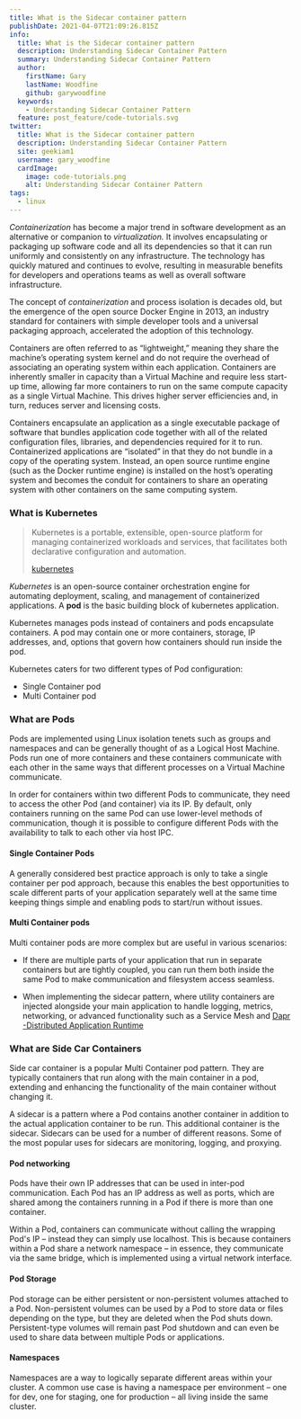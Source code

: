 ```yaml
---
title: What is the Sidecar container pattern
publishDate: 2021-04-07T21:09:26.815Z
info:
  title: What is the Sidecar container pattern
  description: Understanding Sidecar Container Pattern
  summary: Understanding Sidecar Container Pattern
  author:
    firstName: Gary
    lastName: Woodfine
    github: garywoodfine
  keywords:
    - Understanding Sidecar Container Pattern
  feature: post_feature/code-tutorials.svg
twitter:
  title: What is the Sidecar container pattern
  description: Understanding Sidecar Container Pattern
  site: geekiam1
  username: gary_woodfine
  cardImage:
    image: code-tutorials.png
    alt: Understanding Sidecar Container Pattern
tags:
  - linux
---
```

*Containerization* has become a major trend in software development as an alternative or companion to *virtualization.* It involves encapsulating or packaging up software code and all its dependencies so that it can run uniformly and consistently on any infrastructure. The technology has quickly matured and continues to evolve, resulting in measurable benefits for developers and operations teams as well as overall software infrastructure.

The concept of *containerization* and process isolation is decades old, but the emergence of the open source Docker Engine in 2013, an industry standard for containers with simple developer tools and a universal packaging approach, accelerated the adoption of this technology.

Containers are often referred to as “lightweight,” meaning they share the machine’s operating system kernel and do not require the overhead of associating an operating system within each application. Containers are inherently smaller in capacity than a Virtual Machine and require less start-up time, allowing far more containers to run on the same compute capacity as a single Virtual Machine. This drives higher server efficiencies and, in turn, reduces server and licensing costs.

Containers encapsulate an application as a single executable package of software that bundles application code together with all of the related configuration files, libraries, and dependencies required for it to run. Containerized applications are “isolated” in that they do not bundle in a copy of the operating system. Instead, an open source runtime engine (such as the Docker runtime engine) is installed on the host’s operating system and becomes the conduit for containers to share an operating system with other containers on the same computing system.

### What is Kubernetes

> Kubernetes is a portable, extensible, open-source platform for managing containerized workloads and services, that facilitates both declarative configuration and automation. 
>
> [kubernetes](https://kubernetes.io/docs/concepts/overview/what-is-kubernetes/ "What is kubernetes")

*Kubernetes* is an open-source container orchestration engine for automating deployment, scaling, and management of containerized applications. A **pod** is the basic building block of kubernetes application.

Kubernetes manages pods instead of containers and pods encapsulate containers. A pod may contain one or more containers, storage, IP addresses, and, options that govern how containers should run inside the pod.

Kubernetes caters for two different types of Pod configuration:

* Single Container pod
* Multi Container pod

### What are Pods
Pods are implemented using Linux isolation tenets such as groups and namespaces and can be generally thought of as a Logical Host Machine. Pods run one of more containers and these containers communicate with each other in the same ways that different processes on a Virtual Machine communicate.

In order for containers within two different Pods to communicate, they need to access the other Pod (and container) via its IP. By default, only containers running on the same Pod can use lower-level methods of communication, though it is possible to configure different Pods with the availability to talk to each other via host IPC.


#### Single Container Pods

A generally considered best practice approach is only to take a single container per pod approach, because this enables the best opportunities to scale different parts of your application separately well at the same time keeping things simple and enabling pods to start/run without issues.

#### Multi Container pods

Multi container pods are more complex but are useful in various scenarios:

* If there are multiple parts of your application that run in separate containers but are tightly coupled, you can run them both inside the same Pod to make communication and filesystem access seamless.

* When implementing the sidecar pattern, where utility containers are injected alongside your main application to handle logging, metrics, networking, or advanced functionality such as a Service Mesh and [Dapr -Distributed Application Runtime](https://garywoodfine.com/getting-started-with-net-core-microservices-with-dapr/ "Getting started with .net core microservices with dapr | Gary  Woodfine") 

### What are Side Car Containers

Side car container is a popular Multi Container pod pattern. They are typically containers that run along with the main container in a pod, extending and enhancing the functionality of the main container without changing it.

A sidecar is a pattern where a Pod contains another container in addition to the actual application container to be run. This additional container is the sidecar. Sidecars can be used for a number of different reasons. Some of the most popular uses for sidecars are monitoring, logging, and proxying.

#### Pod networking
Pods have their own IP addresses that can be used in inter-pod communication. Each Pod has an IP address as well as ports, which are shared among the containers running in a Pod if there is more than one container.

Within a Pod, containers can communicate without calling the wrapping Pod's IP – instead they can simply use localhost. This is because containers within a Pod share a network namespace – in essence, they communicate via the same bridge, which is implemented using a virtual network interface.

#### Pod Storage
Pod storage can be either persistent or non-persistent volumes attached to a Pod. Non-persistent volumes can be used by a Pod to store data or files depending on the type, but they are deleted when the Pod shuts down. Persistent-type volumes will remain past Pod shutdown and can even be used to share data between multiple Pods or applications.

#### Namespaces

Namespaces are a way to logically separate different areas within your cluster. A common use case is having a namespace per environment – one for dev, one for staging, one for production – all living inside the same cluster.